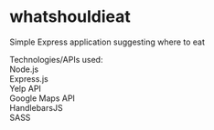 # whatshouldieat
Simple Express application suggesting where to eat 

Technologies/APIs used:  
Node.js  
Express.js  
Yelp API  
Google Maps API  
HandlebarsJS  
SASS  
